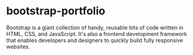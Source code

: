 # bootstrap-portfolio
Bootstrap is a giant collection of handy, reusable bits of code written in HTML, CSS, and JavaScript. It's also a frontend development framework that enables developers and designers to quickly build fully responsive websites.
